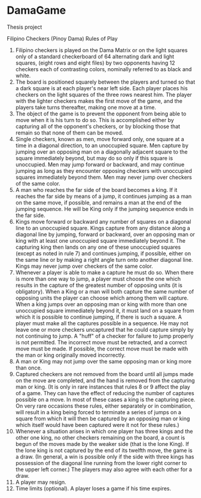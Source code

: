 # DamaGame
Thesis project

Filipino Checkers (Pinoy Dama)
Rules of Play

1. Filipino checkers is played on the Dama Matrix or on the light squares only of a standard checkerboard of 64 alternating dark and light squares, (eight rows and eight files) by two opponents having 12 checkers each of contrasting colors, nominally referred to as black and white.
2. The board is positioned squarely between the players and turned so that a dark square is at each player's near left side. Each player places his checkers on the light squares of the three rows nearest him. The player with the lighter checkers makes the first move of the game, and the players take turns thereafter, making one move at a time.
3. The object of the game is to prevent the opponent from being able to move when it is his turn to do so. This is accomplished either by capturing all of the opponent's checkers, or by blocking those that remain so that none of them can be moved.
4. Single checkers, known as men, move forward only, one square at a time in a diagonal direction, to an unoccupied square. Men capture by jumping over an opposing man on a diagonally adjacent square to the square immediately beyond, but may do so only if this square is unoccupied. Men may jump forward or backward, and may continue jumping as long as they encounter opposing checkers with unoccupied squares immediately beyond them. Men may never jump over checkers of the same color.
5. A man who reaches the far side of the board becomes a king. If it reaches the far side by means of a jump, it continues jumping as a man on the same move, if possible, and remains a man at the end of the jumping sequence. He will be King only if the jumping sequence ends in the far side.
6. Kings move forward or backward any number of squares on a diagonal line to an unoccupied square. Kings capture from any distance along a diagonal line by jumping, forward or backward, over an opposing man or king with at least one unoccupied square immediately beyond it. The capturing king then lands on any one of these unoccupied squares (except as noted in rule 7) and continues jumping, if possible, either on the same line or by making a right angle turn onto another diagonal line. Kings may never jump over checkers of the same color.
7. Whenever a player is able to make a capture he must do so. When there is more than one way to jump, a player must choose the one which results in the capture of the greatest number of opposing units (it is obligatory). When a King or a man will both capture the same number of opposing units the player can choose which among them will capture. When a king jumps over an opposing man or king with more than one unoccupied square immediately beyond it, it must land on a square from which it is possible to continue jumping, if there is such a square. A player must make all the captures possible in a sequence. He may not leave one or more checkers uncaptured that he could capture simply by not continuing to jump. A "huff" of a checker for failure to jump properly is not permitted. The incorrect move must be retracted, and a correct move must be made. If possible, the correct move must be made with the man or king originally moved incorrectly.
8. A man or King may not jump over the same opposing man or king more than once.
9. Captured checkers are not removed from the board until all jumps made on the move are completed, and the hand is removed from the capturing man or king. (It is only in rare instances that rules 8 or 9 affect the play of a game. They can have the effect of reducing the number of captures possible on a move. In most of these cases a king is the capturing piece. On very rare occasions these rules, either separately or in combination, will result in a king being forced to terminate a series of jumps on a square from which it will then be captured by an opposing man or king which itself would have been captured were it not for these rules.)
10. Whenever a situation arises in which one player has three kings and the other one king, no other checkers remaining on the board, a count is begun of the moves made by the weaker side (that is the lone King). If the lone king is not captured by the end of its twelfth move, the game is a draw. (In general, a win is possible only if the side with three kings has possession of the diagonal line running from the lower right corner to the upper left corner.) The players may also agree with each other for a draw.
11. A player may resign.
12. Time limits (optional). A player loses a game if his time expires.